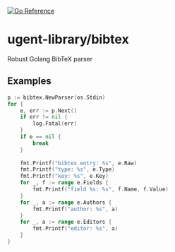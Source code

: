 [![Go Reference](https://pkg.go.dev/badge/github.com/ugent-library/bibtex.svg)](https://pkg.go.dev/github.com/ugent-library/bibtex)

# ugent-library/bibtex

Robust Golang BibTeX parser

## Examples

```go
p := bibtex.NewParser(os.Stdin)
for {
    e, err := p.Next()
    if err != nil {
        log.Fatal(err)
    }
    if e == nil {
        break
    }
    
    fmt.Printf("bibtex entry: %s", e.Raw)
    fmt.Printf("type: %s", e.Type)
    fmt.Printf("key: %s", e.Key)
    for _, f := range e.Fields {
        fmt.Printf("field %s: %s", f.Name, f.Value)
    }
    for _, a := range e.Authors {
        fmt.Printf("author: %s", a)
    }
    for _, a := range e.Editors {
        fmt.Printf("editor: %s", a)
    }
}
```